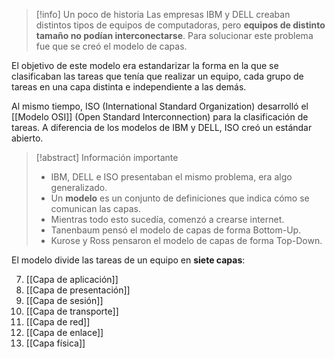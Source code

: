 >[!info] Un poco de historia
>Las empresas IBM y DELL creaban distintos tipos de equipos de computadoras, pero **equipos de distinto tamaño no podían interconectarse**. Para solucionar este problema fue que se creó el modelo de capas.

El objetivo de este modelo era estandarizar la forma en la que se clasificaban las tareas que tenía que realizar un equipo, cada grupo de tareas en una capa distinta e independiente a las demás.

Al mismo tiempo, ISO (International Standard Organization) desarrolló el [[Modelo OSI]] (Open Standard Interconnection) para la clasificación de tareas. A diferencia de los modelos de IBM y DELL, ISO creó un estándar abierto.

>[!abstract] Información importante
>- IBM, DELL e ISO presentaban el mismo problema, era algo generalizado.
>- Un **modelo** es un conjunto de definiciones que indica cómo se comunican las capas.
>- Mientras todo esto sucedía, comenzó a crearse internet.
>- Tanenbaum pensó el modelo de capas de forma Bottom-Up.
>- Kurose y Ross pensaron el modelo de capas de forma Top-Down.

El modelo divide las tareas de un equipo en **siete capas**:

7. [[Capa de aplicación]]
6. [[Capa de presentación]]
5. [[Capa de sesión]]
4. [[Capa de transporte]]
3. [[Capa de red]]
2. [[Capa de enlace]]
1. [[Capa física]]